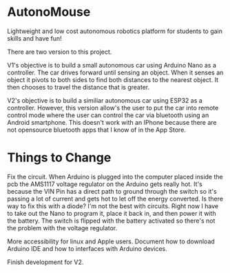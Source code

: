 # AutonoMouse
Lightweight and low cost autonomous robotics platform for students to gain skills and have fun!

There are two version to this project. 

V1's objective is to build a small autonomous car using Arduino Nano as a controller. The car drives forward until sensing an object. When it senses an object it pivots to both sides to find both distances to the nearest object. It then chooses to travel the distance that is greater. 

V2's objective is to build a similiar autonomous car using ESP32 as a controller. However, this version
allow's the user to put the car into remote control mode where the user can control the car via bluetooth
using an Android smartphone. This doesn't work with an IPhone because there are not opensource bluetooth apps 
that I know of in the App Store. 

# Things to Change
Fix the circuit. When Arduino is plugged into the computer placed inside the pcb the AMS1117 voltage regulator on the Arduino gets really hot.
It's because the VIN Pin has a direct path to ground through the switch so it's passing a lot of current and gets hot to let off the energy converted. 
Is there way to fix this with a diode? I'm not the best with circuits.
Right now I have to take out the Nano to program it, place it back in, and then power it with the battery. The switch is flipped with the battery activated so there's not the problem with the voltage regulator. 

More accessibility for linux and Apple users. Document how to download Arduino IDE and how to interfaces with Arduino devices.

Finish development for V2. 


